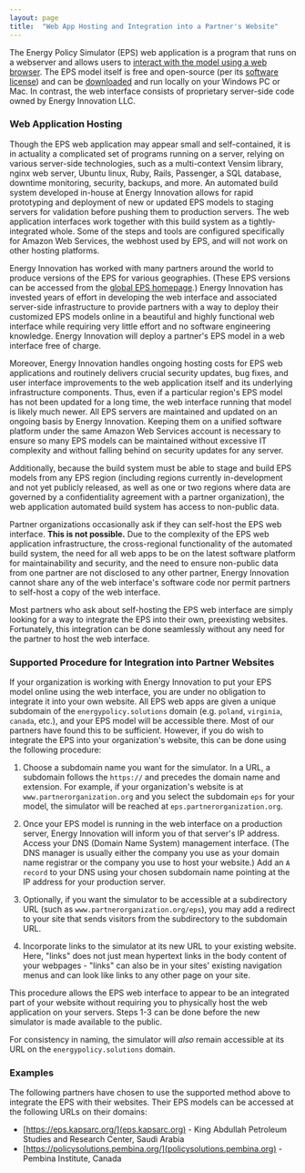 ```yaml
---
layout: page
title:  "Web App Hosting and Integration into a Partner's Website"
---
```


The Energy Policy Simulator (EPS) web application is a program that runs on a webserver and allows users to [interact with the model using a web browser](online-model-tutorial.html).  The EPS model itself is free and open-source (per its [software license](software-license.html)) and can be [downloaded](download.html) and run locally on your Windows PC or Mac.  In contrast, the web interface consists of proprietary server-side code owned by Energy Innovation LLC.

### Web Application Hosting

Though the EPS web application may appear small and self-contained, it is in actuality a complicated set of programs running on a server, relying on various server-side technologies, such as a multi-context Vensim library, nginx web server, Ubuntu linux, Ruby, Rails, Passenger, a SQL database, downtime monitoring, security, backups, and more.  An automated build system developed in-house at Energy Innovation allows for rapid prototyping and deployment of new or updated EPS models to staging servers for validation before pushing them to production servers.  The web application interfaces work together with this build system as a tightly-integrated whole.  Some of the steps and tools are configured specifically for Amazon Web Services, the webhost used by EPS, and will not work on other hosting platforms.

Energy Innovation has worked with many partners around the world to produce versions of the EPS for various geographies.  (These EPS versions can be accessed from the [global EPS homepage](https://www.energypolicy.solutions).)  Energy Innovation has invested years of effort in developing the web interface and associated server-side infrastructure to provide partners with a way to deploy their customized EPS models online in a beautiful and highly functional web interface while requiring very little effort and no software engineering knowledge.  Energy Innovation will deploy a partner's EPS model in a web interface free of charge.

Moreover, Energy Innovation handles ongoing hosting costs for EPS web applications and routinely delivers crucial security updates, bug fixes, and user interface improvements to the web application itself and its underlying infrastructure components.  Thus, even if a particular region's EPS model has not been updated for a long time, the web interface running that model is likely much newer.  All EPS servers are maintained and updated on an ongoing basis by Energy Innovation.  Keeping them on a unified software platform under the same Amazon Web Services account is necessary to ensure so many EPS models can be maintained without excessive IT complexity and without falling behind on security updates for any server.

Additionally, because the build system must be able to stage and build EPS models from any EPS region (including regions currently in-development and not yet publicly released, as well as one or two regions where data are governed by a confidentiality agreement with a partner organization), the web application automated build system has access to non-public data.

Partner organizations occasionally ask if they can self-host the EPS web interface.  **This is not possible.**  Due to the complexity of the EPS web application infrastructure, the cross-regional functionality of the automated build system, the need for all web apps to be on the latest software platform for maintainability and security, and the need to ensure non-public data from one partner are not disclosed to any other partner, Energy Innovation cannot share any of the web interface's software code nor permit partners to self-host a copy of the web interface.

Most partners who ask about self-hosting the EPS web interface are simply looking for a way to integrate the EPS into their own, preexisting websites.  Fortunately, this integration can be done seamlessly without any need for the partner to host the web interface.

### Supported Procedure for Integration into Partner Websites

If your organization is working with Energy Innovation to put your EPS model online using the web interface, you are under no obligation to integrate it into your own website.  All EPS web apps are given a unique subdomain of the `energypolicy.solutions` domain (e.g. `poland`, `virginia`, `canada`, etc.), and your EPS model will be accessible there.  Most of our partners have found this to be sufficient.  However, if you do wish to integrate the EPS into your organization's website, this can be done using the following procedure:

1. Choose a subdomain name you want for the simulator.  In a URL, a subdomain follows the `https://` and precedes the domain name and extension.  For example, if your organization's website is at `www.partnerorganization.org` and you select the subdomain `eps` for your model, the simulator will be reached at `eps.partnerorganization.org`.

2. Once your EPS model is running in the web interface on a production server, Energy Innovation will inform you of that server's IP address.  Access your DNS (Domain Name System) management interface.  (The DNS manager is usually either the company you use as your domain name registrar or the company you use to host your website.)  Add an `A record` to your DNS using your chosen subdomain name pointing at the IP address for your production server.

3. Optionally, if you want the simulator to be accessible at a subdirectory URL (such as `www.partnerorganization.org/eps`), you may add a redirect to your site that sends visitors from the subdirectory to the subdomain URL.

4. Incorporate links to the simulator at its new URL to your existing website.  Here, "links" does not just mean hypertext links in the body content of your webpages - "links" can also be in your sites' existing navigation menus and can look like links to any other page on your site.

This procedure allows the EPS web interface to appear to be an integrated part of your website without requiring you to physically host the web application on your servers.  Steps 1-3 can be done before the new simulator is made available to the public.

For consistency in naming, the simulator will *also* remain accessible at its URL on the `energypolicy.solutions` domain.

### Examples

The following partners have chosen to use the supported method above to integrate the EPS with their websites.  Their EPS models can be accessed at the following URLs on their domains:

* [https://eps.kapsarc.org/](eps.kapsarc.org) - King Abdullah Petroleum Studies and Research Center, Saudi Arabia
* [https://policysolutions.pembina.org/](policysolutions.pembina.org) - Pembina Institute, Canada
